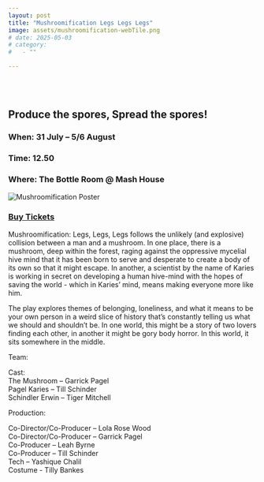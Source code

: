 ```yaml
---
layout: post
title: "Mushroomification Legs Legs Legs"
image: assets/mushroomification-webTile.png
# date: 2025-05-03
# category:
#   - ""

---
```



<div class="title-flex-row">
  <div class="title-main">
    <br><br>
    <h2>Produce the spores, Spread the spores! </h2>
    <h3>When: 31 July – 5/6 August </h3>
    <h3>Time: 12.50   </h3>
    <h3>Where: The Bottle Room @ Mash House </h3>  
  </div>
  <img src="/assets/mushroomification-fringe1.png" alt="Mushroomification Poster" class="title-side-image" />
</div>


### [Buy Tickets](https://www.edfringe.com/tickets/whats-on/mushroomification-legs-legs-legs)
 
Mushroomification: Legs, Legs, Legs follows the unlikely (and explosive)  collision between a man and a mushroom. In one place, there is a mushroom, deep within the forest, raging against the oppressive mycelial hive mind that it has been born to serve and desperate to create a body of its own so that it might escape. In another, a scientist by the name of Karies is working in secret on developing a human hive-mind with the hopes of saving the world - which in Karies’ mind, means making everyone more like him.
 
The play explores themes of belonging, loneliness, and what it means to be your own person in a weird slice of history that’s constantly telling us what we should and shouldn’t be. In one world, this might be a story of two lovers finding each other, in another it might be gory body horror. In this world, it sits somewhere in the middle. 

Team: 
 
Cast:   
The Mushroom – Garrick Pagel   
Pagel Karies – Till Schinder   
Schindler Erwin – Tiger Mitchell  
 
Production: 
 
Co-Director/Co-Producer – Lola Rose Wood  
Co-Director/Co-Producer – Garrick Pagel  
Co-Producer – Leah Byrne   
Co-Producer – Till Schinder  
Tech – Yashique Chalil  
Costume - Tilly Bankes   